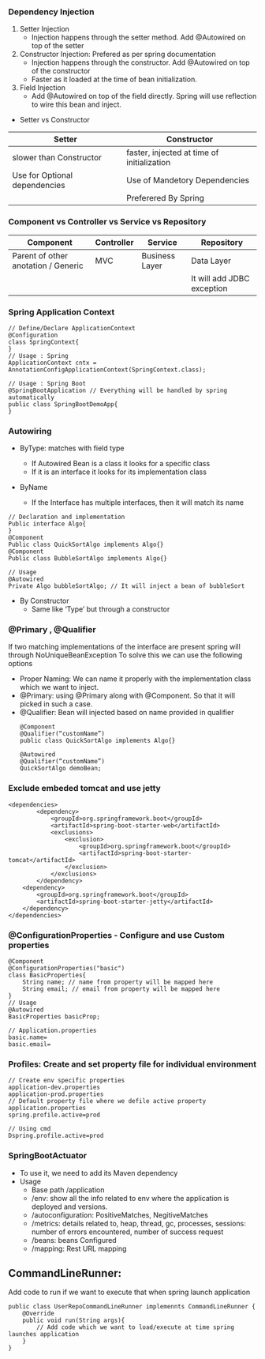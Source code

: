 ### Dependency Injection
1. Setter Injection
	- Injection happens through the setter method. Add @Autowired on top of the setter
2. Constructor Injection: Prefered as per spring documentation 
	- Injection happens through the constructor. Add @Autowired on top of the constructor
	- Faster as it loaded at the time of bean initialization.
3. Field Injection
	- Add @Autowired on top of the field directly. Spring will use reflection to wire this bean and inject.


- Setter vs Constructor

| Setter | Constructor |
| --- | --- |
| slower than Constructor | faster, injected at time of initialization |
| Use for Optional dependencies | Use of Mandetory Dependencies |
| | Preferered By Spring |

### Component vs Controller vs Service vs Repository 

| Component | Controller | Service | Repository |
| --- | --- | --- | --- |
| Parent of other anotation / Generic | MVC | Business Layer | Data Layer |
| | | | It will add JDBC exception |

### Spring Application Context

```
// Define/Declare ApplicationContext
@Configuration
class SpringContext{
}
// Usage : Spring
ApplicationContext cntx = AnnotationConfigApplicationContext(SpringContext.class);

// Usage : Spring Boot
@SpringBootApplication // Everything will be handled by spring automatically 
public class SpringBootDemoApp{
}
```

### Autowiring

- ByType: matches with field type
  - If Autowired Bean is a class it looks for a specific class
  - If it is an interface it looks for its implementation class

- ByName
  - If the Interface has multiple interfaces, then it will match its name

```
// Declaration and implementation
Public interface Algo{
}
@Component
Public class QuickSortAlgo implements Algo{}
@Component
Public class BubbleSortAlgo implements Algo{}

// Usage
@Autowired
Private Algo bubbleSortAlgo; // It will inject a bean of bubbleSort 
```

- By Constructor
  - Same like ‘Type’ but through a constructor
 
### @Primary , @Qualifier 
If two matching implementations of the interface are present spring will through NoUniqueBeanException
To solve this we can use the following options
- Proper Naming: We can name it properly with the implementation class which we want to inject.
- @Primary: using @Primary along with @Component. So that it will picked in such a case.
- @Qualifier: Bean will injected based on name provided in qualifier
	```
	@Component
	@Qualifier(“customName”)
	public class QuickSortAlgo implements Algo{}

	@Autowired
	@Qualifier(“customName”)
	QuickSortAlgo demoBean;	
	```

### Exclude embeded tomcat and use jetty
```
<dependencies>
        <dependency>
            <groupId>org.springframework.boot</groupId>
            <artifactId>spring-boot-starter-web</artifactId>
            <exclusions>
                <exclusion>
                    <groupId>org.springframework.boot</groupId>
                    <artifactId>spring-boot-starter-tomcat</artifactId>
                </exclusion>
            </exclusions>
        </dependency>
	<dependency>
	    <groupId>org.springframework.boot</groupId>
	    <artifactId>spring-boot-starter-jetty</artifactId>
	</dependency>
</dependencies>
```

### @ConfigurationProperties - Configure and use Custom properties
```
@Component
@ConfigurationProperties("basic")
class BasicProperties{
	String name; // name from property will be mapped here
	String email; // email from property will be mapped here
}
// Usage
@Autowired
BasicProperties basicProp;

// Application.properties
basic.name=
basic.email=
```

### Profiles: Create and set property file for individual environment
```
// Create env specific properties
application-dev.properties
application-prod.properties
// Default property file where we defile active property
application.properties
spring.profile.active=prod

// Using cmd
Dspring.profile.active=prod
```

### SpringBootActuator
- To use it, we need to add its Maven dependency
- Usage
	- Base path  /application
	- /env: show all the info related to env where the application is deployed and versions.
	- /autoconfiguration: PositiveMatches, NegitiveMatches
	- /metrics: details related to, heap, thread, gc, processes, sessions: number of errors encountered, number of success request
	- /beans: beans Configured
	- /mapping: Rest URL mapping

## CommandLineRunner: 
Add code to run if we want to execute that when spring launch application
```
public class UserRepoCommandLineRunner implemennts CommandLineRunner {
	@Override
	public void run(String args){
		// Add code which we want to load/execute at time spring launches application
	}
}
```










